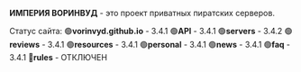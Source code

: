 <b>ИМПЕРИЯ ВОРИНВУД</b> - это проект приватных пиратских серверов.

Статус сайта:
🟢<b>vorinvyd.github.io</b> - 3.4.1
🟢<b>API</b> - 3.4.1
🟢<b>servers</b> - 3.4.2
🟢<b>reviews</b> - 3.4.1
🟢<b>resources</b> - 3.4.1
🟢<b>personal</b> - 3.4.1
🟢<b>news</b> - 3.4.1
🟢<b>faq</b> - 3.4.1
🔴<b>rules</b> - ОТКЛЮЧЕН

